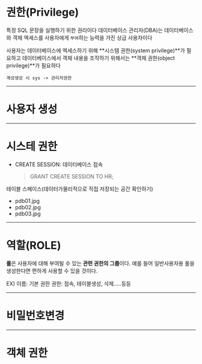 # 권한(Privilege)

특정 SQL 문장을 실행하기 위한 권리이다
데이터베이스 관리자(DBA)는 데이터베이스와 객체 엑세스를 사용자에게 `부여`하는 능력을 가진 상급 사용자이다

사용자는 데이터베이스에 엑세스하기 위해 **시스템 권한(system privilege)**가 필요하고
데이터베이스에서 객체 내용을 조작하기 위해서는 **객체 권한(object privilege)**가 필요하다

```
계성생성 시 sys -> 관리자권한
```

---

# 사용자 생성

---

# 시스테 권한

- CREATE SESSION: 데이터베이스 접속
  > GRANT CREATE SESSION TO HR;

테이블 스페이스(데이터가물리적으로 직접 저장되는 공간 확인하기)

- pdb01.jpg
- pdb02.jpg
- pdb03.jpg

---

# 역할(ROLE)

**롤**은 사용자에 대해 부여될 수 있는 **관련 권한의 그룹**이다.
예를 들어 일반사용자용 롤을 생성한다면 편하게 사용할 수 있을 것이다.

EX)
이름: 기본 권한
권한: 접속, 테이블생성, 삭제.....등등

---

# 비밀번호변경

---

# 객체 권한
